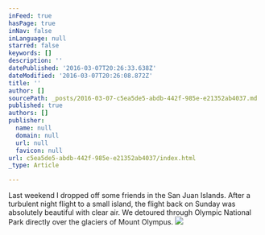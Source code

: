 ```yaml
---
inFeed: true
hasPage: true
inNav: false
inLanguage: null
starred: false
keywords: []
description: ''
datePublished: '2016-03-07T20:26:33.638Z'
dateModified: '2016-03-07T20:26:08.872Z'
title: ''
author: []
sourcePath: _posts/2016-03-07-c5ea5de5-abdb-442f-985e-e21352ab4037.md
published: true
authors: []
publisher:
  name: null
  domain: null
  url: null
  favicon: null
url: c5ea5de5-abdb-442f-985e-e21352ab4037/index.html
_type: Article

---
```

Last weekend I dropped off some friends in the San Juan Islands. After a turbulent night flight to a small island, the flight back on Sunday was absolutely beautiful with clear air. We detoured through Olympic National Park directly over the glaciers of Mount Olympus.
![](https://the-grid-user-content.s3-us-west-2.amazonaws.com/796c87c1-cd07-441d-a163-a491041f7500.jpg)